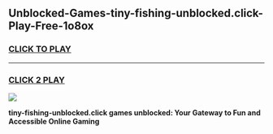 
## Unblocked-Games-tiny-fishing-unblocked.click-Play-Free-1o8ox
<h3>
<a href="https://premium76.site?title=tiny-fishing-unblocked.click&ref=18A1">CLICK TO PLAY</a></h3>
<hr>

<h3>
<a href="https://premium76.site?title=tiny-fishing-unblocked.click&ref=18A1">CLICK 2 PLAY</a>
  
</h3>

<a href="https://premium76.site?title=tiny-fishing-unblocked.click&ref=18A1"><img src="https://clearcache.store/games.png"></a>


**tiny-fishing-unblocked.click games unblocked: Your Gateway to Fun and Accessible Online Gaming**
